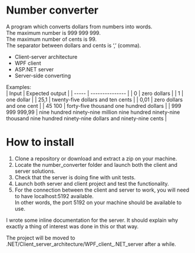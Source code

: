 # Number converter

A program which converts dollars from numbers into words.  
The maximum number is 999 999 999.  
The maximum number of cents is 99.  
The separator between dollars and cents is ‘,’ (comma).  

* Client-server architecture
* WPF client
* ASP.NET server
* Server-side converting

Examples:  
| Input | Expected output |
| ----- | --------------- |
| 0 | zero dollars |
| 1 | one dollar |
| 25,1 | twenty-five dollars and ten cents |
| 0,01 | zero dollars and one cent |
| 45 100 | forty-five thousand one hundred dollars |
| 999 999 999,99 | nine hundred ninety-nine million nine hundred ninety-nine thousand nine hundred ninety-nine dollars and ninety-nine cents |

# How to install
1. Clone a repository or download and extract a zip on your machine.
2. Locate the number_converter folder and launch both the client and server solutions.
3. Check that the server is doing fine with unit tests.
4. Launch both server and client project and test the functionality.
5. For the connection between the client and server to work, you will need to have localhost:5192 available.  
In other words, the port 5192 on your machine should be available to use.

I wrote some inline documentation for the server. It should explain why exactly a thing of interest was done in this or that way.

The project will be moved to .NET/Client_server_architecture/WPF_client_.NET_server after a while.
